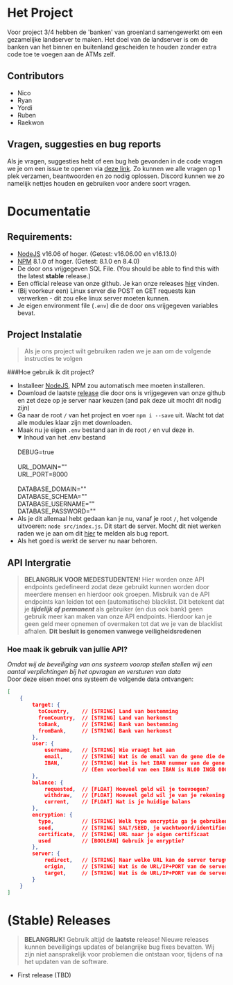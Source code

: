 # Het Project
Voor project 3/4 hebben de 'banken' van groenland samengewerkt om een gezamelijke landserver te maken.
Het doel van de landserver is om de banken van het binnen en buitenland gescheiden te houden zonder extra code toe te voegen aan de ATMs zelf.

## Contributors
- Nico
- Ryan
- Yordi
- Ruben
- Raekwon

## Vragen, suggesties en bug reports
Als je vragen, suggesties hebt of een bug heb gevonden in de code vragen we je om een issue te openen via [deze link](https://github.com/Project-3-4/landserver/issues/new/choose).
Zo kunnen we alle vragen op 1 plek verzamen, beantwoorden en zo nodig oplossen. Discord kunnen we zo namelijk nettjes houden en gebruiken voor andere soort vragen.

# Documentatie
## Requirements:
- [NodeJS](https://nodejs.org/en/download/) v16.06 of hoger. (Getest: v16.06.00 en v16.13.0)
- [NPM](https://nodejs.org/en/download/) 8.1.0 of hoger. (Getest: 8.1.0 en 8.4.0)
- De door ons vrijgegeven SQL File. (You should be able to find this with the latest **stable** release.)
- Een official release van onze github. Je kan onze releases [hier](https://github.com/Project-3-4/landserver/releases) vinden.
- (Bij voorkeur een) Linux server die POST en GET requests kan verwerken - dit zou elke linux server moeten kunnen.
- Je eigen environment file (`.env`) die de door ons vrijgegeven variables bevat.

## Project Instalatie
> Als je ons project wilt gebruiken raden we je aan om de volgende instructies te volgen

###Hoe gebruik ik dit project?
- Installeer [NodeJS](https://nodejs.org/en/download/), NPM zou automatisch mee moeten installeren.
- Download de laatste [release](https://github.com/Project-3-4/landserver/releases) die door ons is vrijgegeven van onze github en zet deze op je server naar keuzen (and pak deze uit mocht dit nodig zijn)
- Ga naar de root `/` van het project en voer `npm i --save` uit. Wacht tot dat alle modules klaar zijn met downloaden.
- Maak nu je eigen `.env` bestand aan in de root `/` en vul deze in.
  <details open>
  <summary>Inhoud van het .env bestand</summary>
  <br>
  DEBUG=true
  <br>
  <br>
  URL_DOMAIN=""
  <br>
  URL_PORT=8000
  <br>
  <br>
  DATABASE_DOMAIN=""
  <br>
  DATABASE_SCHEMA=""
  <br>
  DATABASE_USERNAME=""
  <br>
  DATABASE_PASSWORD=""
  </details>
- Als je dit allemaal hebt gedaan kan je nu, vanaf je root `/`, het volgende uitvoeren: `node src/index.js`. Dit start de server. Mocht dit niet werken raden we je aan om dit [hier](https://github.com/Project-3-4/landserver/issues/new/choose) te melden als bug report.
- Als het goed is werkt de server nu naar behoren. 

## API Intergratie
> **BELANGRIJK VOOR MEDESTUDENTEN!** Hier worden onze API endpoints gedefineerd zodat deze gebruikt kunnen worden door meerdere mensen en hierdoor ook groepen.
> Misbruik van de API endpoints kan leiden tot een (automatische) blacklist. Dit betekent dat je ***tijdelijk of permanent*** als gebruiker (en dus ook bank) geen gebruik meer kan maken van onze API endpoints. Hierdoor kan je geen geld meer opnemen of overmaken tot dat we je van de blacklist afhalen.
> **Dit besluit is genomen vanwege veiligheidsredenen**

### Hoe maak ik gebruik van jullie API?
*Omdat wij de beveiliging van ons systeem voorop stellen stellen wij een aantal verplichtingen bij het opvragen en versturen van data*
<br>
Door deze eisen moet ons systeem de volgende data ontvangen: 
```json
[
    {
        target: {
          toCountry,    // [STRING] Land van bestemming
          fromCountry,  // [STRING] Land van herkomst
          toBank,       // [STRING] Bank van bestemming
          fromBank,     // [STRING] Bank van herkomst
        },
        user: {
            username,   // [STRING] Wie vraagt het aan
            email,      // [STRING] Wat is de email van de gene die de request aanvraagt
            IBAN,       // [STRING] Wat is het IBAN nummer van de gene die de request aanvraagt 
                        // (Een voorbeeld van een IBAN is NL00 INGB 0001 2345 67)
        },
        balance: {
            requested,  // [FLOAT] Hoeveel geld wil je toevoegen?
            withdraw,   // [FLOAT] Hoeveel geld wil je van je rekening afhalen?
            current,    // [FLOAT] Wat is je huidige balans
        },
        encryption: {
          type,         // [STRING] Welk type encryptie ga je gebruiken? (Ex: Base64)
          seed,         // [STRING] SALT/SEED, je wachtwoord/identifier voor je string
          certificate,  // [STRING] URL naar je eigen certificaat
          used          // [BOOLEAN] Gebruik je enryptie? 
        },
        server: {
            redirect,   // [STRING] Naar welke URL kan de server terugvallen mocht er iets fout gaan? 
            origin,     // [STRING] Wat is de URL/IP+PORT van de server van herkomst
            target,     // [STRING] Wat is de URL/IP+PORT van de server van afkomst
        }
    }
]
```

# (Stable) Releases
> **BELANGRIJK!** Gebruik altijd de **laatste** release! Nieuwe releases kunnen beveiligings updates of belangrijke bug fixes bevatten.
> Wij zijn niet aansprakelijk voor problemen die ontstaan voor, tijdens of na het updaten van de software.
- First release (TBD)